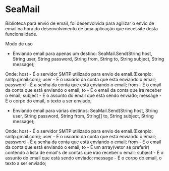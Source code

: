 # SeaMail
Biblioteca para envio de email, foi desenvolvida para agilizar o envio de email na hora do desenvolvimento de
uma aplicação que necessite desta funcionalidade.

Modo de uso

- Enviando email para apenas um destino:
SeaMail.Send(String host, String user, String password, String from, String to, String subject, String message);

Onde:
host - É o servidor SMTP utilizado para envio de email.(Exenplo: smtp.gmail.com);
user - É o usuário da conta que está enviando o email;
password - É a senha da conta que está enviando o email;
from - É o email da conta que está enviando o email;
to - É o email da conta que irá receber o email;
subject - É o assunto do email que está sendo enviado;
message - É o corpo do email, o texto a ser enviado;

- Enviando email para várias destinos:
SeaMail.Send(String host, String user, String password, String from, String[] to, String subject, String message);

Onde:
host - É o servidor SMTP utilizado para envio de email.(Exenplo: smtp.gmail.com);
user - É o usuário da conta que está enviando o email;
password - É a senha da conta que está enviando o email;
from - É o email da conta que está enviando o email;
to - É um array(vetor se preferir) contendo a lista de email's de contas que irão receber o email;
subject - É o assunto do email que está sendo enviado;
message - É o corpo do email, o texto a ser enviado;
